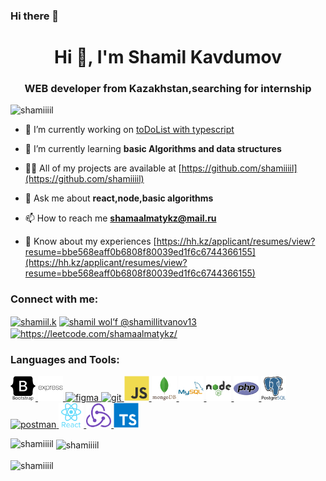 ### Hi there 👋
<h1 align="center">Hi 👋, I'm Shamil Kavdumov</h1>
<h3 align="center">WEB developer from Kazakhstan,searching for internship</h3>

<p align="left"> <img src="https://komarev.com/ghpvc/?username=shamiiiil&label=Profile%20views&color=0e75b6&style=flat" alt="shamiiiil" /> </p>

- 🔭 I’m currently working on [toDoList with typescript](https://github.com/shamiiiil/React-projects)

- 🌱 I’m currently learning **basic Algorithms and data structures**

- 👨‍💻 All of my projects are available at [https://github.com/shamiiiil](https://github.com/shamiiiil)

- 💬 Ask me about **react,node,basic algorithms**

- 📫 How to reach me **shamaalmatykz@mail.ru**

- 📄 Know about my experiences [https://hh.kz/applicant/resumes/view?resume=bbe568eaff0b6808f80039ed1f6c6744366155](https://hh.kz/applicant/resumes/view?resume=bbe568eaff0b6808f80039ed1f6c6744366155)

<h3 align="left">Connect with me:</h3>
<p align="left">
<a href="https://instagram.com/shamiil.k" target="blank"><img align="center" src="https://raw.githubusercontent.com/rahuldkjain/github-profile-readme-generator/master/src/images/icons/Social/instagram.svg" alt="shamiil.k" height="30" width="40" /></a>
<a href="https://www.youtube.com/c/shamil wol’f @shamillitvanov13" target="blank"><img align="center" src="https://raw.githubusercontent.com/rahuldkjain/github-profile-readme-generator/master/src/images/icons/Social/youtube.svg" alt="shamil wol’f @shamillitvanov13" height="30" width="40" /></a>
<a href="https://www.leetcode.com/https://leetcode.com/shamaalmatykz/" target="blank"><img align="center" src="https://raw.githubusercontent.com/rahuldkjain/github-profile-readme-generator/master/src/images/icons/Social/leet-code.svg" alt="https://leetcode.com/shamaalmatykz/" height="30" width="40" /></a>
</p>

<h3 align="left">Languages and Tools:</h3>
<p align="left"> <a href="https://getbootstrap.com" target="_blank" rel="noreferrer"> <img src="https://raw.githubusercontent.com/devicons/devicon/master/icons/bootstrap/bootstrap-plain-wordmark.svg" alt="bootstrap" width="40" height="40"/> </a> <a href="https://expressjs.com" target="_blank" rel="noreferrer"> <img src="https://raw.githubusercontent.com/devicons/devicon/master/icons/express/express-original-wordmark.svg" alt="express" width="40" height="40"/> </a> <a href="https://www.figma.com/" target="_blank" rel="noreferrer"> <img src="https://www.vectorlogo.zone/logos/figma/figma-icon.svg" alt="figma" width="40" height="40"/> </a> <a href="https://git-scm.com/" target="_blank" rel="noreferrer"> <img src="https://www.vectorlogo.zone/logos/git-scm/git-scm-icon.svg" alt="git" width="40" height="40"/> </a> <a href="https://developer.mozilla.org/en-US/docs/Web/JavaScript" target="_blank" rel="noreferrer"> <img src="https://raw.githubusercontent.com/devicons/devicon/master/icons/javascript/javascript-original.svg" alt="javascript" width="40" height="40"/> </a> <a href="https://www.mongodb.com/" target="_blank" rel="noreferrer"> <img src="https://raw.githubusercontent.com/devicons/devicon/master/icons/mongodb/mongodb-original-wordmark.svg" alt="mongodb" width="40" height="40"/> </a> <a href="https://www.mysql.com/" target="_blank" rel="noreferrer"> <img src="https://raw.githubusercontent.com/devicons/devicon/master/icons/mysql/mysql-original-wordmark.svg" alt="mysql" width="40" height="40"/> </a> <a href="https://nodejs.org" target="_blank" rel="noreferrer"> <img src="https://raw.githubusercontent.com/devicons/devicon/master/icons/nodejs/nodejs-original-wordmark.svg" alt="nodejs" width="40" height="40"/> </a> <a href="https://www.php.net" target="_blank" rel="noreferrer"> <img src="https://raw.githubusercontent.com/devicons/devicon/master/icons/php/php-original.svg" alt="php" width="40" height="40"/> </a> <a href="https://www.postgresql.org" target="_blank" rel="noreferrer"> <img src="https://raw.githubusercontent.com/devicons/devicon/master/icons/postgresql/postgresql-original-wordmark.svg" alt="postgresql" width="40" height="40"/> </a> <a href="https://postman.com" target="_blank" rel="noreferrer"> <img src="https://www.vectorlogo.zone/logos/getpostman/getpostman-icon.svg" alt="postman" width="40" height="40"/> </a> <a href="https://reactjs.org/" target="_blank" rel="noreferrer"> <img src="https://raw.githubusercontent.com/devicons/devicon/master/icons/react/react-original-wordmark.svg" alt="react" width="40" height="40"/> </a> <a href="https://redux.js.org" target="_blank" rel="noreferrer"> <img src="https://raw.githubusercontent.com/devicons/devicon/master/icons/redux/redux-original.svg" alt="redux" width="40" height="40"/> </a> <a href="https://www.typescriptlang.org/" target="_blank" rel="noreferrer"> <img src="https://raw.githubusercontent.com/devicons/devicon/master/icons/typescript/typescript-original.svg" alt="typescript" width="40" height="40"/> </a> </p>

<p><img align="left" src="https://github-readme-stats.vercel.app/api/top-langs?username=shamiiiil&show_icons=true&locale=en&layout=compact" alt="shamiiiil" /></p>

<p>&nbsp;<img align="center" src="https://github-readme-stats.vercel.app/api?username=shamiiiil&show_icons=true&locale=en" alt="shamiiiil" /></p>

<p><img align="center" src="https://github-readme-streak-stats.herokuapp.com/?user=shamiiiil&" alt="shamiiiil" /></p>
